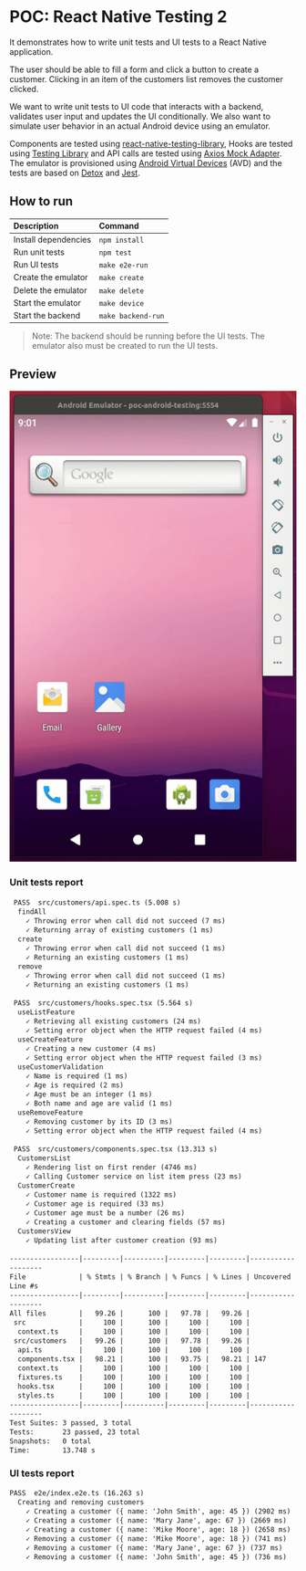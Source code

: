 # POC: React Native Testing 2

It demonstrates how to write unit tests and UI tests to a React Native application.

The user should be able to fill a form and click a button to create a customer. Clicking in an item of the customers list removes the customer clicked.

We want to write unit tests to UI code that interacts with a backend, validates user input and updates the UI conditionally. We also want to simulate user behavior in an actual Android device using an emulator.

Components are tested using [react-native-testing-library](https://github.com/callstack/react-native-testing-library), Hooks are tested using [Testing Library](https://github.com/testing-library/react-hooks-testing-library) and API calls are tested using [Axios Mock Adapter](https://github.com/ctimmerm/axios-mock-adapter). The emulator is provisioned using [Android Virtual Devices](https://developer.android.com/studio/run/emulator-commandline) (AVD) and the tests are based on [Detox](https://github.com/wix/Detox) and [Jest](https://github.com/facebook/jest).

## How to run

| Description | Command |
| :--- | :--- |
| Install dependencies | `npm install` |
| Run unit tests | `npm test` |
| Run UI tests | `make e2e-run` |
| Create the emulator | `make create`  |
| Delete the emulator | `make delete`  |
| Start the emulator | `make device`  |
| Start the backend | `make backend-run` |

> Note: The backend should be running before the UI tests. The emulator also must be created to run the UI tests.

## Preview

![E2E test running](./preview/01.gif)

### Unit tests report

```
 PASS  src/customers/api.spec.ts (5.008 s)
  findAll
    ✓ Throwing error when call did not succeed (7 ms)
    ✓ Returning array of existing customers (1 ms)
  create
    ✓ Throwing error when call did not succeed (1 ms)
    ✓ Returning an existing customers (1 ms)
  remove
    ✓ Throwing error when call did not succeed (1 ms)
    ✓ Returning an existing customers (1 ms)

 PASS  src/customers/hooks.spec.tsx (5.564 s)
  useListFeature
    ✓ Retrieving all existing customers (24 ms)
    ✓ Setting error object when the HTTP request failed (4 ms)
  useCreateFeature
    ✓ Creating a new customer (4 ms)
    ✓ Setting error object when the HTTP request failed (3 ms)
  useCustomerValidation
    ✓ Name is required (1 ms)
    ✓ Age is required (2 ms)
    ✓ Age must be an integer (1 ms)
    ✓ Both name and age are valid (1 ms)
  useRemoveFeature
    ✓ Removing customer by its ID (3 ms)
    ✓ Setting error object when the HTTP request failed (4 ms)

 PASS  src/customers/components.spec.tsx (13.313 s)
  CustomersList
    ✓ Rendering list on first render (4746 ms)
    ✓ Calling Customer service on list item press (23 ms)
  CustomerCreate
    ✓ Customer name is required (1322 ms)
    ✓ Customer age is required (33 ms)
    ✓ Customer age must be a number (26 ms)
    ✓ Creating a customer and clearing fields (57 ms)
  CustomersView
    ✓ Updating list after customer creation (93 ms)

-----------------|---------|----------|---------|---------|-------------------
File             | % Stmts | % Branch | % Funcs | % Lines | Uncovered Line #s 
-----------------|---------|----------|---------|---------|-------------------
All files        |   99.26 |      100 |   97.78 |   99.26 |                   
 src             |     100 |      100 |     100 |     100 |                   
  context.ts     |     100 |      100 |     100 |     100 |                   
 src/customers   |   99.26 |      100 |   97.78 |   99.26 |                   
  api.ts         |     100 |      100 |     100 |     100 |                   
  components.tsx |   98.21 |      100 |   93.75 |   98.21 | 147               
  context.ts     |     100 |      100 |     100 |     100 |                   
  fixtures.ts    |     100 |      100 |     100 |     100 |                   
  hooks.tsx      |     100 |      100 |     100 |     100 |                   
  styles.ts      |     100 |      100 |     100 |     100 |                   
-----------------|---------|----------|---------|---------|-------------------
Test Suites: 3 passed, 3 total
Tests:       23 passed, 23 total
Snapshots:   0 total
Time:        13.748 s
```

### UI tests report

```
PASS  e2e/index.e2e.ts (16.263 s)
  Creating and removing customers
    ✓ Creating a customer ({ name: 'John Smith', age: 45 }) (2902 ms)
    ✓ Creating a customer ({ name: 'Mary Jane', age: 67 }) (2669 ms)
    ✓ Creating a customer ({ name: 'Mike Moore', age: 18 }) (2658 ms)
    ✓ Removing a customer ({ name: 'Mike Moore', age: 18 }) (741 ms)
    ✓ Removing a customer ({ name: 'Mary Jane', age: 67 }) (737 ms)
    ✓ Removing a customer ({ name: 'John Smith', age: 45 }) (736 ms)
```
